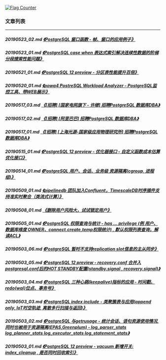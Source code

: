 <a rel="nofollow" href="http://info.flagcounter.com/h9V1"  ><img src="http://s03.flagcounter.com/count/h9V1/bg_FFFFFF/txt_000000/border_CCCCCC/columns_2/maxflags_12/viewers_0/labels_0/pageviews_0/flags_0/"  alt="Flag Counter"  border="0"  ></a>  
  
### 文章列表  
----  
##### 20190523_02.md   [《PostgreSQL 窗口函数 - 帧、窗口的应用例子》](20190523_02.md)  
##### 20190523_01.md   [《PostgreSQL case when 表达式索引解决连续性数据的阶梯分段搜索性能问题》](20190523_01.md)  
##### 20190521_01.md   [《PostgreSQL 12 preview - 分区表性能提升百倍》](20190521_01.md)  
##### 20190520_01.md   [《powa4 PostreSQL Workload Analyzer - PostgreSQL监控工具、带WEB展示》](20190520_01.md)  
##### 20190517_03.md   [《[招聘] [国家电网旗下 - 许继] 招聘PostgreSQL 数据库DBA》](20190517_03.md)  
##### 20190517_02.md   [《[招聘] [阿里巴巴] 招聘PostgreSQL 数据库DBA》](20190517_02.md)  
##### 20190517_01.md   [《[招聘] [上海光源-国家级应用物理研究所] 招聘PostgreSQL 数据库DBA》](20190517_01.md)  
##### 20190515_01.md   [《PostgreSQL 12 preview - 优化器接口 - 自定义函数成本估算优化接口》](20190515_01.md)  
##### 20190514_01.md   [《PostgreSQL 用户、会话、业务级 资源隔离(cgroup, 进程组)》](20190514_01.md)  
##### 20190509_01.md   [《pipelinedb 团队加入Confluent，TimescaleDB时序插件支持准实时聚合（类流式计算）》](20190509_01.md)  
##### 20190508_01.md   [《删除用户风险大，试试锁定用户》](20190508_01.md)  
##### 20190505_01.md   [《PostgreSQL 权限查询与统计 - has ... privilege (例 用户、数据库维度 OWNER、connect,create,temp权限统计) , 默认权限列表查询，解读ACL》](20190505_01.md)  
##### 20190503_06.md   [《PostgreSQL 暂时不支持replication slot信息的主从同步》](20190503_06.md)  
##### 20190503_05.md   [《PostgreSQL 12 preview - recovery.conf 合并入 postgresql.conf后的HOT STANDBY配置(standby.signal , recovery.signal)》](20190503_05.md)  
##### 20190503_04.md   [《PostgreSQL 三种心跳(keepalive)指标的应用 - 时间戳、redo(wal)位点、事务号》](20190503_04.md)  
##### 20190503_03.md   [《PostgreSQL index include - 类聚簇表与应用(append only, IoT时空轨迹, 离散多行扫描与返回)》](20190503_03.md)  
##### 20190503_02.md   [《PostgreSQL 与getrusage - 统计会话、语句资源使用情况, 同时也被用于资源隔离(EPAS,Greenplum) - log_parser_stats log_planner_stats log_executor_stats log_statement_stats》](20190503_02.md)  
##### 20190503_01.md   [《PostgreSQL 12 preview - vacuum 新增开关: index_cleanup , 是否同时回收索引》](20190503_01.md)  
